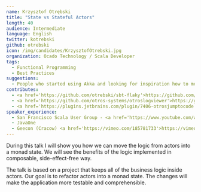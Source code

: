 ```yaml
---
name: Krzysztof Otrębski
title: "State vs Stateful Actors"
length: 40
audience: Intermediate
language: English
twitter: kotrebski
github: otrebski
icon: /img/candidates/KrzysztofOtrebski.jpg
organization: Ocado Technology / Scala Developer
tags:
  - Functional Programming
  - Best Practices
suggestions:
  - People who started using Akka and looking for inspiration how to move state and business logic out of Akka Actor. This talk is also for someone who want to see FP benefits
contributes:
  - <a href='https://github.com/otrebski/sbt-flaky'>https://github.com/otrebski/sbt-flaky</a>
  - <a href='https://github.com/otros-systems/otroslogviewer'>https://github.com/otros-systems/otroslogviewer</a>
  - <a href='https://plugins.jetbrains.com/plugin/7406-otrosjumptocode'>https://plugins.jetbrains.com/plugin/7406-otrosjumptocode</a>
speaker_experience:
  - San Francisco Scala User Group - <a href='https://www.youtube.com/watch?v=g7LHqcMg6MI'>https://www.youtube.com/watch?v=g7LHqcMg6MI</a>
  - JavaOne
  - Geecon (Cracow) <a href='https://vimeo.com/185781733'>https://vimeo.com/185781733</a>, <a href='https://vimeo.com/131005763'>https://vimeo.com/131005763</a>
---
```

During this talk I will show you how we can move the logic from actors into a monad state. We will see the benefits of the logic implemented in composable, side-effect-free way.

The talk is based on a project that keeps all of the business logic inside actors. Our goal is to refactor actors into a monad state. The changes will make the application more testable and comprehensible.
